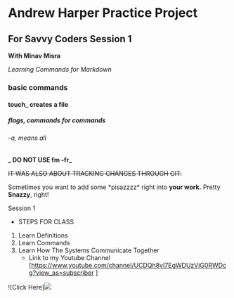 # Andrew Harper Practice Project

## For Savvy Coders Session 1

**With Minav Misra**

_Learning Commands for Markdown_

### basic commands
#### touch_ creates a file
##### flags, commands for commands
###### -a, means all
**_ DO NOT USE fm -fr_**

~~IT WAS ALSO ABOUT TRACKING CHANGES THROUGH GIT.~~

Sometimes you want to add some \*pisazzzz\*
right into **your work.** Pretty **Snazzy**, right!

Session 1
- STEPS FOR CLASS
1. Learn Definitions
2. Learn Commands
3. Learn How The Systems Communicate Together
    - Link to my Youtube Channel
[https://www.youtube.com/channel/UCDQh8vI7EgWDUzVjG0RWDcg?view_as=subscriber
]

![Click Here][<img src="https://publicdomainvectors.org/photos/AnubisSilhouette.png">](https://www.youtube.com/channel/UCDQh8vI7EgWDUzVjG0RWDcg?view_as=subscriber)
